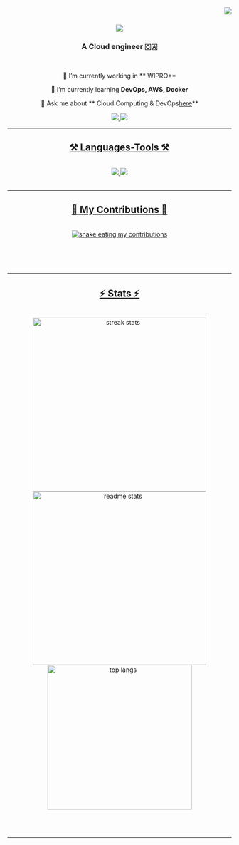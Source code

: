 <img align="right" src="https://visitor-badge.laobi.icu/badge?page_id=Rupam200116. Rupam200116" />

<h1 align="center">
    <img src="https://readme-typing-svg.herokuapp.com/?font=Righteous&size=35&center=true&vCenter=true&width=500&height=70&duration=4000&lines=Hi+There!+👋;+I'm+Rupam+Rakshit!;" />
</h1>

<h3 align="center">A Cloud engineer 🇨🇦</h3>

<br/>

<div align="center">
 
 🔭 I’m currently working in ** WIPRO**
 
 🌱 I’m currently learning **DevOps, AWS, Docker**

💬 Ask me about ** Cloud Computing & DevOps[here]( https://www.linkedin.com/in/rupamrakshit/)**

 </div>
 
<div align="center"> 
  <a href="Rupamrakshit112@gmail.com">
    <img src="https://img.shields.io/badge/Gmail-333333?style=for-the-badge&logo=gmail&logoColor=red" />
  </a>
  <a href="https://www.linkedin.com/in/rupamrakshit/" target="_blank">
    <img src="https://img.shields.io/badge/LinkedIn-0077B5?style=for-the-badge&logo=linkedin&logoColor=white" target="_blank" />
  
</div>

 <hr/>
 
<h2 align="center">⚒️ Languages-Tools ⚒️</h2>
<br/>
<div align="center">
    <img src="https://skillicons.dev/icons?i=bootstrap,mui,html,css,vscode,github,gira,git" />
    <img src="https://skillicons.dev/icons?i=python,C,java, AWS, GCP,docker,mysql" /><br>
</div>

<br/>
<hr/>

<div align="center">
  <h2>🐍 My Contributions 🐍</h2>
  <br>
  <img alt="snake eating my contributions" src=" https://github.com/Rupam200116/output/github-contribution-grid-snake.svg" />
  
  <br/><br/><br/>
</div>

<hr/>

<h2 align="center">⚡ Stats ⚡</h2>
<br>
<div align=center>
  <img width=390 src="https://github-readme-streak-stats- Rupam200116.vercel.app/?user= Rupam200116&count_private=true&theme=react&border_radius=10" alt="streak stats"/>
  <img width=390 src="https://github-readme-stats- Rupam200116.vercel.app/api?username= Rupam200116&count_private=true&show_icons=true&theme=react&rank_icon=github&border_radius=10" alt="readme stats" />
  <br/>
  <img width=325 align="center" src="https://github-readme-stats- Rupam200116.vercel.app/api/top-langs/?username=salesp07&hide=HTML&langs_count=8&layout=compact&theme=react&border_radius=10&size_weight=0.5&count_weight=0.5&exclude_repo=github-readme-stats" alt="top langs" />
</div>

<br/><br/>

<hr/>

<br/>



